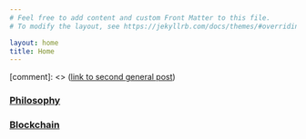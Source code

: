```yaml
---
# Feel free to add content and custom Front Matter to this file.
# To modify the layout, see https://jekyllrb.com/docs/themes/#overriding-theme-defaults

layout: home
title: Home
---
```



[comment]: <> ([link to second general post](categories/general/second-general-post))

### [Philosophy](categories/philosophy/index)
### [Blockchain](categories/blockchain/index)

